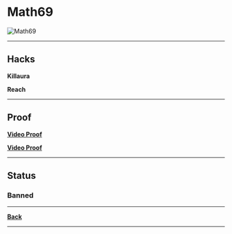# Math69
![Math69](http://cravatar.eu/helmhead/Math69/64.png "Math69")

***

## Hacks
**Killaura**

**Reach**

***

## Proof
**[Video Proof](https://www.youtube.com/watch?v=pcdhmybrL70 "YouTube")**

**[Video Proof](http://youtu.be/7_kQ-XhUkpI "YouTube")**

***

## Status
### **Banned**

***

**[Back](https://github.com/ViperRage/CakeRage/blob/master/Reports.md)**

***
